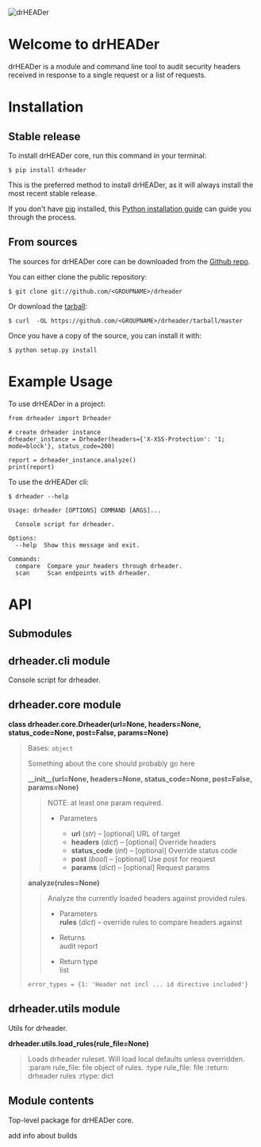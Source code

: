 ![drHEADer](assets/img/hero.png)

# Welcome to drHEADer

<!--[![Updates](https://pyup.io/repos/github/santandersecurityresearch/drheader/shield.svg)](https://pyup.io/repos/github/santandersecurityresearch/drheader/) -->

drHEADer is a module and command line tool to audit security headers received in response to a single request or a list of requests.

# Installation

## Stable release

To install drHEADer core, run this command in your terminal:

``` console
$ pip install drheader
```

This is the preferred method to install drHEADer, as it will always
install the most recent stable release.

If you don't have [pip](https://pip.pypa.io) installed, this [Python
installation
guide](http://docs.python-guide.org/en/latest/starting/installation/)
can guide you through the process.

## From sources

The sources for drHEADer core can be downloaded from the [Github
repo](https://github.com/santandersecurityresearch/drheader).

You can either clone the public repository:

``` console
$ git clone git://github.com/<GROUPNAME>/drheader
```

Or download the
[tarball](https://github.com/santandersecurityresearch/drheader/tarball/master):

``` console
$ curl  -OL https://github.com/<GROUPNAME>/drheader/tarball/master
```

Once you have a copy of the source, you can install it with:

``` console
$ python setup.py install
``` 

# Example Usage

To use drHEADer in a project:
    
    from drheader import Drheader
    
    # create drheader instance
    drheader_instance = Drheader(headers={'X-XSS-Protection': '1; mode=block'}, status_code=200)
    
    report = drheader_instance.analyze()
    print(report)


To use the drHEADer cli:

    $ drheader --help
    
    Usage: drheader [OPTIONS] COMMAND [ARGS]...
    
      Console script for drheader.
    
    Options:
      --help  Show this message and exit.
    
    Commands:
      compare  Compare your headers through drheader.
      scan     Scan endpoints with drheader.

# API

## Submodules

## drheader.cli module

Console script for drheader.

## drheader.core module

**class drheader.core.Drheader(url=None, headers=None,
status\_code=None, post=False, params=None)**

> Bases: `object`
> 
> Something about the core should probably go here
> 
> **\_\_init\_\_(url=None, headers=None, status\_code=None, post=False,
> params=None)**
> 
> > NOTE: at least one param required.
> > 
> >   - Parameters
> >     
> >       - **url** (*str*) – \[optional\] URL of target
> >       - **headers** (*dict*) – \[optional\] Override headers
> >       - **status\_code** (*int*) – \[optional\] Override status code
> >       - **post** (*bool*) – \[optional\] Use post for request
> >       - **params** (*dict*) – \[optional\] Request params
> 
> **analyze(rules=None)**
> 
> > Analyze the currently loaded headers against provided rules.
> > 
> >   - Parameters  
> >     **rules** (*dict*) – override rules to compare headers against
> > 
> >   - Returns  
> >     audit report
> > 
> >   - Return type  
> >     list
> 
> `error_types = {1: 'Header not incl ... id directive included'}`

## drheader.utils module

Utils for drheader.

**drheader.utils.load\_rules(rule\_file=None)**

> Loads drheader ruleset. Will load local defaults unless overridden.
> :param rule\_file: file object of rules. :type rule\_file: file
> :return: drheader rules :rtype: dict

## Module contents

Top-level package for drHEADer core.

add info about builds 
     
     
     
